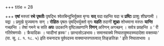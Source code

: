 +++
title = 28

+++
**एषां** मरुतां **रथे** **पृषतीः** पृषद्भिः श्वेतबिन्दुभिर्युक्ता मृग्यः **यत्** यदा वहन्ति यदा च **प्रष्टिः** प्राशुः शीघ्रगामी । यद्वा । प्रमुखे युज्यमानः सन् । **रोहितः** पृषतः पृषद्भिर्युक्तो मृगः **वहति** तदानीं **शुभ्राः** शोभमाना मरुतः **यान्ति** गच्छन्ति । तेषां गमने च सति **अपः** उदकानि वृष्टिलक्षणानि **रिणन्** अरिणन् अगच्छन् । सर्वत्र प्रवहन्ति ॥  ‘ री गतिरेषणयोः । क्रैयादिकः । प्वादीनां ह्रस्वः'। छान्दसोऽडभावः। समानवाक्ये निघातयुष्मदस्मदादेशा वक्तव्याः' (पा. सू. ८. १. १८. ५) इति वचनादत्र पूर्वपदस्य वाक्यान्तरगतत्वात्  तिङ्ङतिङः ' इति निघाताभावः ॥
